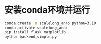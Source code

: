 # 安装conda环境并运行

```bash
conda create -n scalelong_anno python=3.10
conda activate scalelong_anno
pip install flask matplotlib
python backend_simple.py
